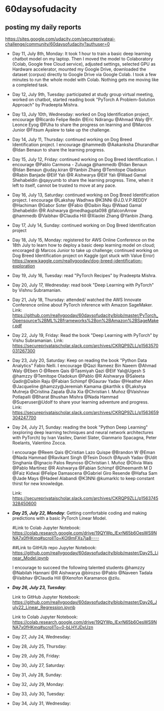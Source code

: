 # 60daysofudacity

## posting my daily reports

https://sites.google.com/udacity.com/secureprivateai-challenge/community/60daysofudacity?authuser=0


- Day 11, July 8th, Monday:  It took 1 hour to train a basic deep learning chatbot model on my laptop. Then I moved the model to Colaboratory (Colab, Google free Cloud service), adjusted settings, selected GPU as Hardware accelerator, mounted my Google Drive, downloaded the dataset (corpus) directly to Google Drive via Google Colab. I took a few minutes to run the whole model with Colab. Nothing gets me moving like a completed task.


- Day 12, July 9th, Tuesday: participated at study group virtual meeting, worked on chatbot, started reading book "PyTorch A Problem-Solution Approach" by Pradeepta Mishra.


- Day 13, July 10th, Wednesday: worked on Dog Identification project, encourage @Ricardo Felipe Redin @Eric Ndirangu @Ahmad Waly @Y. Leonce Eyog  @PJha to share the progress on learning and @Marcos Junior @Fitsum Ayalew to take up the challenge.


- Day 14, July 11, Thursday: continued working on Dog Breed Identification project. I encourage @hammedb @Aakanksha Dhurandhar @Idan Benaun to share the learning progress.


- Day 15, July 12, Friday: continued working on Dog Breed Identification. I encourage @Pablo Carmona - Zuluaga @hammedb @Idan Benaun @Idan Benaun @uday.kiran @Yanbin Zhang @Temitope Oladokun @Rabin Banjade @Elif Yalı @R Aishwarya @Elif Yalı @Waad Gamal Shehabeldin @qayyumb to share the learning progress. Time, when it left to itself, cannot be trusted to move at any pace.


- Day 16, July 13, Saturday: continued working on Dog Breed Identification project. I encourage @Lakshay Wadhwa @K3NNi @J.D.V.P.REDDY @Hachiman @Gabor Soter @Fabio @Daibin Raju @Waad Gamal Shehabeldin @R Aishwarya @medhagupta098 @falconArrow @hammedb @Vaibhav @Claudia Hill @Xiaolei Zhang @Yanbin Zhang.

- Day 17, July 14, Sunday: continued working on Dog Breed Identification project

- Day 18, July 15, Monday: registered for AWS Online Conference on the 18th July to learn how to deploy a basic deep learning model on cloud; encoraged @ Marcos Junior to take up challenge; continued working on Dog Breed Identification project on Kaggle (got stuck with Value Error) https://www.kaggle.com/reallygooday/dog-breed-identification-exploration

- Day 19, July 16, Tuesday: read "PyTorch Recipes" by Pradeepta Mishra.

- Day 20, July 17, Wednesday: read book "Deep Learning with PyTorch" by Vishnu Subramanian.

- Day 21, July 18, Thursday: attended/ watched the AWS Innovate Conference online about PyTorch inference with Amazon SageMaker.
Link: https://github.com/reallygooday/60daysofudacity/blob/master/PyTorch_Opensource%2BML%2Bframeworks%2Bon%2BAmazon%2BSageMaker.pdf


- Day 22, July 19, Friday: Read the book "Deep Learning with PyTorch" by Vishu Subramanian.
Link: https://secureprivataischolar.slack.com/archives/CKRQP9ZLL/p1563570031267300


- Day 23, July 20, Saturday: Keep on reading the book "Python Data Analytics" Fabio Nelli.
I encourage @Qazi Rameez Bin Naeem @Ahmad Waly @Eben O @Reem Qais @Tasmiyah Qazi @Elif Yalı@Ugesh S @hamzzy @Temitope Oladokun @Pablo @R Aishwarya @Saleeta Qadir@Daibin Raju @Fabian Schimpf @Gaurav Yadav @Heather Allen @Jacqueline @hamzzy@Jeremiah Kamama @karthik s @Lakshya Mutneja @Cristina Zapata @Jia Xia @Christian I. Muñoz @Vaishnav Potlapalli @Bharat Bhushan Mishra @Nada Hammad @Superuser@Udolf to share your learning adventure and progress.
Link: https://secureprivataischolar.slack.com/archives/CKRQP9ZLL/p1563659304247700


- Day 24, July 21, Sunday:  reading the book "Python Deep Learning" (exploring deep learning techniques and neural network architectures   with PyTorch)
  by Ivan Vasilev, Daniel Slater, Gianmario Spacagna, Peter Roelants, Valentino Zocca.
  
  I encourage @Reem Qais @Cristian Lazo Quispe @Brandon W @Eman @Nada Hammad @Ravikant Singh @Tesin Dosch @Ayush Yadav @Udit Singhania     @Ignacio Palos Reynoso @Christian I. Muñoz @Olivia Wais @Pablo Martínez @R Aishwarya @Fabian Schimpf @Dheemanth M D @Faiz Kidwai         @Felipe Damascena @Gabriel Giro Resende @Hafsa Sam @Jade Mays @Hadeel Alabandi @K3NNi @kumarklc to keep constant thirst for new         knowledge.
  
  Link: https://secureprivataischolar.slack.com/archives/CKRQP9ZLL/p1563745328450600


- ***Day 25, July 22, Monday***:                                                                                                                 Getting comfortable coding and making predictions with a basic PyTorch Linear Model. 

  #Link to Colab Jupyter Notebook:
  https://colab.research.google.com/drive/19QYWp_lExrN65b6OesWS9NNA7x0fHKmq#scrollTo=KOl9mFXs7ja8----
  
  ##Link to GitHUb repo Jupyter Notebook: 
  https://github.com/reallygooday/60daysofudacity/blob/master/Day25_Linear_Model.ipynb
  
  I encourage to succeed the following talented students @hamzzy @Nabilah Hannani @R Aishwarya @birozso @Pablo @Naveen Tadala @Vaibhav     @Claudia Hill @Xenofon Karamanos @zilu.

- ***Day 26, July 23, Tuesday***:  

  Link to GitHub Jupyter Notebook: https://github.com/reallygooday/60daysofudacity/blob/master/Day26_July22_Linear_Regression.ipynb  

  Link to Colab Jupyter Notebook:  https://colab.research.google.com/drive/19QYWp_lExrN65b6OesWS9NNA7x0fHKmq#scrollTo=0-bLHYJDxUzn




- Day 27, July 24, Wednesday:  


- Day 28, July 25, Thursday:  


- Day 29, July 26, Friday:  


- Day 30, July 27, Saturday:  


- Day 31, July 28, Sunday:  


- Day 32, July 29, Monday:  


- Day 33, July 30, Tuesday:  


- Day 34, July 31, Wednesday:  







